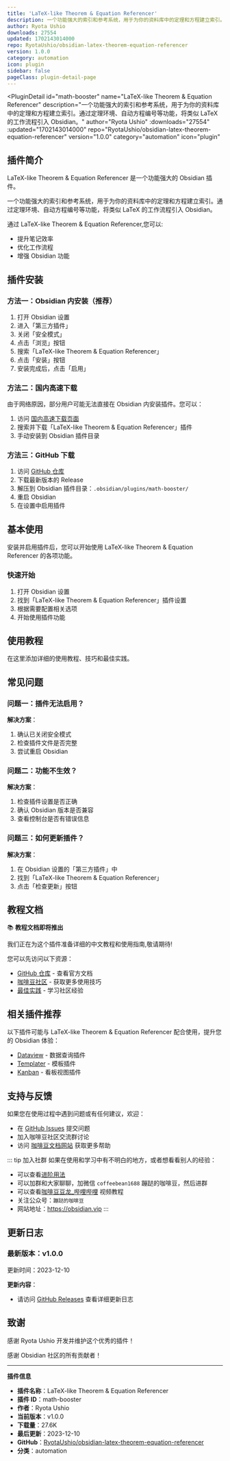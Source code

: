 ```yaml
---
title: 'LaTeX-like Theorem & Equation Referencer'
description: 一个功能强大的索引和参考系统，用于为你的资料库中的定理和方程建立索引。通过定理环境、自动方程编号等功能，将类似 LaTeX 的工作流程引入 Obsidian。
author: Ryota Ushio
downloads: 27554
updated: 1702143014000
repo: RyotaUshio/obsidian-latex-theorem-equation-referencer
version: 1.0.0
category: automation
icon: plugin
sidebar: false
pageClass: plugin-detail-page
---
```


<PluginDetail
  id="math-booster"
  name="LaTeX-like Theorem &amp; Equation Referencer"
  description="一个功能强大的索引和参考系统，用于为你的资料库中的定理和方程建立索引。通过定理环境、自动方程编号等功能，将类似 LaTeX 的工作流程引入 Obsidian。"
  author="Ryota Ushio"
  :downloads="27554"
  :updated="1702143014000"
  repo="RyotaUshio/obsidian-latex-theorem-equation-referencer"
  version="1.0.0"
  category="automation"
  icon="plugin"
>

<!-- AUTO_GENERATED_START -->
## 插件简介

LaTeX-like Theorem &amp; Equation Referencer 是一个功能强大的 Obsidian 插件。

一个功能强大的索引和参考系统，用于为你的资料库中的定理和方程建立索引。通过定理环境、自动方程编号等功能，将类似 LaTeX 的工作流程引入 Obsidian。

通过 LaTeX-like Theorem &amp; Equation Referencer,您可以:

- 提升笔记效率
- 优化工作流程
- 增强 Obsidian 功能

<!-- AUTO_GENERATED_END -->

<!-- AUTO_GENERATED_START -->
## 插件安装

### 方法一：Obsidian 内安装（推荐）

1. 打开 Obsidian 设置
2. 进入「第三方插件」
3. 关闭「安全模式」
4. 点击「浏览」按钮
5. 搜索「LaTeX-like Theorem &amp; Equation Referencer」
6. 点击「安装」按钮
7. 安装完成后，点击「启用」

### 方法二：国内高速下载

由于网络原因，部分用户可能无法直接在 Obsidian 内安装插件。您可以：

1. 访问 [国内高速下载页面](/zh/documentation/obsidian-plugins-download.html)
2. 搜索并下载「LaTeX-like Theorem &amp; Equation Referencer」插件
3. 手动安装到 Obsidian 插件目录

### 方法三：GitHub 下载

1. 访问 [GitHub 仓库](https://github.com/RyotaUshio/obsidian-latex-theorem-equation-referencer)
2. 下载最新版本的 Release
3. 解压到 Obsidian 插件目录：`.obsidian/plugins/math-booster/`
4. 重启 Obsidian
5. 在设置中启用插件

## 基本使用

安装并启用插件后，您可以开始使用 LaTeX-like Theorem &amp; Equation Referencer 的各项功能。

### 快速开始

1. 打开 Obsidian 设置
2. 找到「LaTeX-like Theorem &amp; Equation Referencer」插件设置
3. 根据需要配置相关选项
4. 开始使用插件功能

<!-- AUTO_GENERATED_END -->

<!-- CUSTOM_CONTENT_START:tutorial -->
## 使用教程

在这里添加详细的使用教程、技巧和最佳实践。

<!-- CUSTOM_CONTENT_END:tutorial -->

<!-- SHARED_CONTENT_START -->
## 常见问题

### 问题一：插件无法启用？

**解决方案**：
1. 确认已关闭安全模式
2. 检查插件文件是否完整
3. 尝试重启 Obsidian

### 问题二：功能不生效？

**解决方案**：
1. 检查插件设置是否正确
2. 确认 Obsidian 版本是否兼容
3. 查看控制台是否有错误信息

### 问题三：如何更新插件？

**解决方案**：
1. 在 Obsidian 设置的「第三方插件」中
2. 找到「LaTeX-like Theorem &amp; Equation Referencer」
3. 点击「检查更新」按钮

## 教程文档

📚 **教程文档即将推出**

我们正在为这个插件准备详细的中文教程和使用指南,敬请期待!

您可以先访问以下资源：
- [GitHub 仓库](https://github.com/RyotaUshio/obsidian-latex-theorem-equation-referencer) - 查看官方文档
- [咖啡豆社区](/zh/bases/) - 获取更多使用技巧
- [最佳实践](/zh/best-practices/) - 学习社区经验

## 相关插件推荐

以下插件可能与 LaTeX-like Theorem &amp; Equation Referencer 配合使用，提升您的 Obsidian 体验：

- [Dataview](/zh/plugins/dataview.html) - 数据查询插件
- [Templater](/zh/plugins/templater-obsidian.html) - 模板插件
- [Kanban](/zh/plugins/obsidian-kanban.html) - 看板视图插件

## 支持与反馈

如果您在使用过程中遇到问题或有任何建议，欢迎：

- 在 [GitHub Issues](https://github.com/RyotaUshio/obsidian-latex-theorem-equation-referencer/issues) 提交问题
- 加入咖啡豆社区交流群讨论
- 访问 [咖啡豆文档网站](https://obsidian.vip) 获取更多帮助

::: tip 加入社群
如果在使用和学习中有不明白的地方，或者想看看别人的经验：
- 可以查看[进阶用法](/zh/advanced)
- 可以加群和大家聊聊，加微信 `coffeebean1688` 蹦跶的咖啡豆，然后进群
- 可以查看[咖啡豆豆龙_哔哩哔哩](https://space.bilibili.com/618777356) 视频教程
- 关注公众号：`蹦跶的咖啡豆`
- 网站地址：https://obsidian.vip
:::
<!-- SHARED_CONTENT_END -->

<!-- AUTO_GENERATED_START -->
## 更新日志

### 最新版本：v1.0.0

更新时间：2023-12-10

**更新内容**：
- 请访问 [GitHub Releases](https://github.com/RyotaUshio/obsidian-latex-theorem-equation-referencer/releases) 查看详细更新日志

## 致谢

感谢 Ryota Ushio 开发并维护这个优秀的插件！

感谢 Obsidian 社区的所有贡献者！

---

**插件信息**
- **插件名称**：LaTeX-like Theorem &amp; Equation Referencer
- **插件 ID**：math-booster
- **作者**：Ryota Ushio
- **当前版本**：v1.0.0
- **下载量**：27.6K
- **最后更新**：2023-12-10
- **GitHub**：[RyotaUshio/obsidian-latex-theorem-equation-referencer](https://github.com/RyotaUshio/obsidian-latex-theorem-equation-referencer)
- **分类**：automation
<!-- AUTO_GENERATED_END -->

</PluginDetail>

